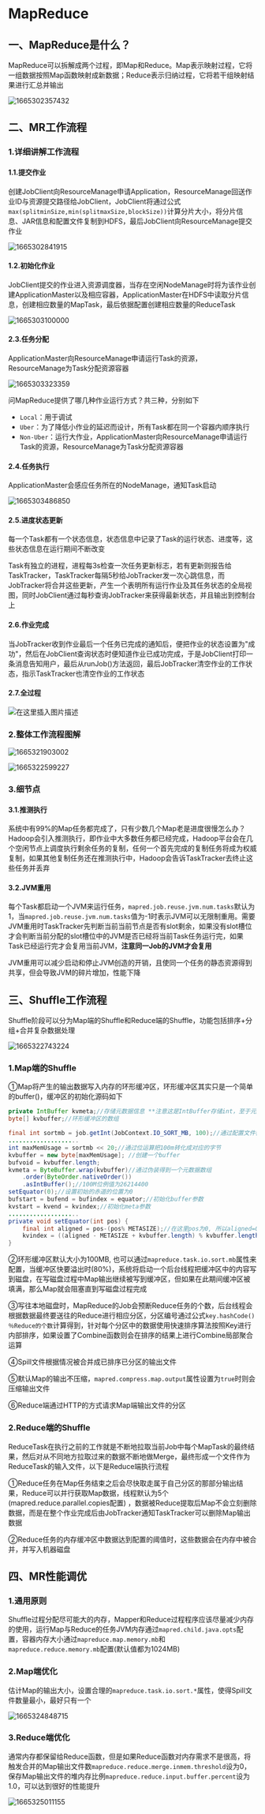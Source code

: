 # MapReduce

## 一、MapReduce是什么？

MapReduce可以拆解成两个过程，即Map和Reduce。Map表示映射过程，它将一组数据按照Map函数映射成新数据；Reduce表示归纳过程，它将若干组映射结果进行汇总并输出

![1665302357432](assets\1665302357432.png)

## 二、MR工作流程

### 1.详细讲解工作流程

#### 1.1.提交作业

创建JobClient向ResourceManage申请Application，ResourceManage回送作业ID与资源提交路径给JobClient，JobClient将通过公式`max(splitminSize,min(splitmaxSize,blockSize))`计算分片大小，将分片信息、JAR信息和配置文件复制到HDFS，最后JobClient向ResourceManage提交作业

![1665302841915](assets\1665302841915.png)

#### 1.2.初始化作业

JobClient提交的作业进入资源调度器，当存在空闲NodeManage时将为该作业创建ApplicationMaster以及相应容器，ApplicationMaster在HDFS中读取分片信息，创建相应数量的MapTask，最后依据配置创建相应数量的ReduceTask

![1665303100000](assets\1665303100000.png)

#### 2.3.任务分配

ApplicationMaster向ResourceManage申请运行Task的资源，ResourceManage为Task分配资源容器

![1665303323359](assets\1665303323359.png)

问MapReduce提供了哪几种作业运行方式？共三种，分别如下

* `Local`：用于调试
* `Uber`：为了降低小作业的延迟而设计，所有Task都在同一个容器内顺序执行
* `Non-Uber`：运行大作业，ApplicationMaster向ResourceManage申请运行Task的资源，ResourceManage为Task分配资源容器

#### 2.4.任务执行

ApplicationMaster会感应任务所在的NodeManage，通知Task启动

![1665303486850](assets\1665303486850.png)

#### 2.5.进度状态更新

每一个Task都有一个状态信息，状态信息中记录了Task的运行状态、进度等，这些状态信息在运行期间不断改变

Task有独立的进程，进程每3s检查一次任务更新标志，若有更新则报告给TaskTracker，TaskTracker每隔5秒给JobTracker发一次心跳信息，而JobTracker将合并这些更新，产生一个表明所有运行作业及其任务状态的全局视图，同时JobClient通过每秒查询JobTracker来获得最新状态，并且输出到控制台上

#### 2.6.作业完成

当JobTracker收到作业最后一个任务已完成的通知后，便把作业的状态设置为"成功"，然后在JobClient查询状态时便知道作业已成功完成，于是JobClient打印一条消息告知用户，最后从runJob()方法返回，最后JobTracker清空作业的工作状态，指示TaskTracker也清空作业的工作状态

#### 2.7.全过程

![在这里插入图片描述](assets\8f5c35efcd6640649b3a08eb47a4ddb2.png)

### 2.整体工作流程图解

![1665321903002](assets/1665321903002.png)

![1665322599227](assets/1665322599227.png)

###  3.细节点

#### 3.1.推测执行

系统中有99%的Map任务都完成了，只有少数几个Map老是进度很慢怎么办？Hadoop会引入推测执行，即作业中大多数任务都已经完成，Hadoop平台会在几个空闲节点上调度执行剩余任务的复制，任何一个首先完成的复制任务将成为权威复制，如果其他复制任务还在推测执行中，Hadoop会告诉TaskTracker去终止这些任务并丢弃

#### 3.2.JVM重用

每个Task都启动一个JVM来运行任务，`mapred.job.reuse.jvm.num.tasks`默认为1，当`mapred.job.reuse.jvm.num.tasks`值为-1时表示JVM可以无限制重用。需要JVM重用时TaskTracker先判断当前当前节点是否有slot剩余，如果没有slot槽位才会判断当前分配的slot槽位中的JVM是否已经将当前Task任务运行完，如果Task已经运行完才会复用当前JVM，**注意同一Job的JVM才会复用**

JVM重用可以减少启动和停止JVM创造的开销，且使同一个任务的静态资源得到共享，但会导致JVM的碎片增加，性能下降

## 三、Shuffle工作流程

Shuffle阶段可以分为Map端的Shuffle和Reduce端的Shuffle，功能包括排序+分组+合并复杂数据处理

![1665322743224](assets/1665322743224.png)

### 1.Map端的Shuffle

①Map将产生的输出数据写入内存的环形缓冲区，环形缓冲区其实只是一个简单的buffer()，缓冲区的初始化源码如下

```java
private IntBuffer kvmeta;//存储元数据信息 **注意这是IntBuffer存储int，至于元数据为什么都是int下面会有答案
byte[] kvbuffer;//环形缓冲区的数组

final int sortmb = job.getInt(JobContext.IO_SORT_MB, 100);//通过配置文件得到了环形缓冲区的大小(默认100M)
....................
int maxMemUsage = sortmb << 20;//通过位运算把100m转化成对应的字节
kvbuffer = new byte[maxMemUsage]; //创建一个buffer
bufvoid = kvbuffer.length;
kvmeta = ByteBuffer.wrap(kvbuffer)//通过伪装得到一个元数据数组 
    .order(ByteOrder.nativeOrder())
    .asIntBuffer();//100M位例值为26214400
setEquator(0);//设置初始的赤道的位置为0
bufstart = bufend = bufindex = equator;//初始化buffer参数
kvstart = kvend = kvindex;//初始化meta参数   
....................
private void setEquator(int pos) {
    final int aligned = pos-(pos% METASIZE);//在这里pos为0, 所以aligned=0
    kvindex = ((aligned - METASIZE + kvbuffer.length) % kvbuffer.length) / 4;
}
```

②环形缓冲区默认大小为100MB, 也可以通过`mapreduce.task.io.sort.mb`属性来配置，当缓冲区快要溢出时(80%)，系统将启动一个后台线程把缓冲区中的内容写到磁盘，在写磁盘过程中Map输出继续被写到缓冲区，但如果在此期间缓冲区被填满，那么Map就会阻塞直到写磁盘过程完成

③写往本地磁盘时，MapReduce的Job会预断Reduce任务的个数，后台线程会根据数据最终要送往的Reduce进行相应分区，分区编号通过公式`key.hashCode()％Reduce的个数`计算得到，针对每个分区中的数据使用快速排序算法按照Key进行内部排序，如果设置了Combine函数则会在排序的结果上进行Combine局部聚合运算


④Spill文件根据情况被合并成已排序已分区的输出文件

⑤默认Map的输出不压缩，`mapred.compress.map.output`属性设置为`true`时则会压缩输出文件

⑥Reduce端通过HTTP的方式请求Map端输出文件的分区

### 2.Reduce端的Shuffle

ReduceTask在执行之前的工作就是不断地拉取当前Job中每个MapTask的最终结果，然后对从不同地方拉取过来的数据不断地做Merge，最终形成一个文件作为ReduceTask的输入文件，以下是Reduce端执行流程

①Reduce任务在Map任务结束之后会尽快取走属于自己分区的那部分输出结果，Reduce可以并行获取Map数据，线程默认为5个(mapred.reduce.parallel.copies配置) ，数据被Reduce提取后Map不会立刻删除数据，而是在整个作业完成后由JobTracker通知TaskTracker可以删除Map输出数据

②Reduce任务的内存缓冲区中数据达到配置的阈值时，这些数据会在内存中被合并，并写入机器磁盘

## 四、MR性能调优

### 1.通用原则

Shuffle过程分配尽可能大的内存，Mapper和Reduce过程程序应该尽量减少内存的使用，运行Map与Reduce的任务JVM内存通过`mapred.child.java.opts`配置，容器内存大小通过`mapreduce.map.memory.mb`和`mapreduce.reduce.memory.mb`配置(默认值都为1024MB)

### 2.Map端优化

估计Map的输出大小，设置合理的`mapreduce.task.io.sort.*`属性，使得Spill文件数量最小，最好只有一个

![1665324848715](assets/1665324848715.png)

### 3.Reduce端优化

通常内存都保留给Reduce函数，但是如果Reduce函数对内存需求不是很高，将触发合并的Map输出文件数`mapreduce.reduce.merge.inmem.threshold`设为0，保存Map输出文件的堆内存比例`mapreduce.reduce.input.buffer.percent`设为1.0，可以达到很好的性能提升

![1665325011155](assets/1665325011155.png)





















